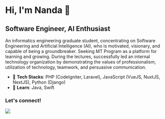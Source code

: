 # Hi, I'm Nanda 🙌 

## Software Engineer, AI Enthusiast

An informatics engineering graduate student, concentrating on Software Engineering and Artificial Intelligence (AI), who is motivated, visionary, and capable of being a groundbreaker. Seeking MT Program as a platform for learning and growing. During the lectures, successfully led an internal technology organization by demonstrating the values of professionalism, utilization of technology, teamwork, and persuasive communication.

<!-- - :blue_heart: **Hands On**: VueJS -->
- :robot: **Tech Stacks**: PHP (CodeIgniter, Laravel), JavaScript (VueJS, NuxtJS, NextJS), Python (Django)
- :green_apple: **Learn**: Java, Swift

### Let's connect!
<p>
    <a href="https://linkedin.com/in/nandahadymulya" target="blank"><img src="https://img.shields.io/badge/LinkedIn-30302f?style=flat&logo=linkedin" /></a>
</p>
